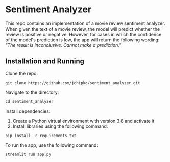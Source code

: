 # Sentiment Analyzer

This repo contains an implementation of a movie review sentiment analyzer. When given the text of a movie review, the model will predict whether the review is positive or negative. However, for cases in which the confidence of the model's prediction is low, the app will return the following wording: *"The result is inconclusive. Cannot make a prediction."* 

## Installation and Running

Clone the repo:

```
git clone https://github.com/jchipko/sentiment_analyzer.git
```

Navigate to the directory:

```buildoutcfg
cd sentiment_analyzer
```

Install dependencies:
1. Create a Python virtual environment with version 3.8 and activate it
2. Install libraries using the following command:
```buildoutcfg
pip install -r requirements.txt
```

To run the app, use the following command:

```buildoutcfg
streamlit run app.py
```